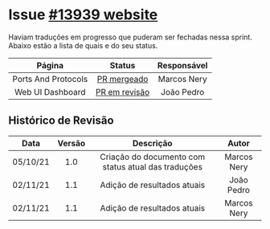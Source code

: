 # Issue [#13939 website](https://github.com/kubernetes/website/issues/13939)

Haviam traduções em progresso que puderam ser fechadas nessa sprint. Abaixo estão a lista de quais e do
seu status.


|Página|Status|Responsável|
|:--:|:--:|:--:|
|Ports And Protocols|[PR mergeado](https://github.com/kubernetes/website/pull/29790)|Marcos Nery|
|Web UI Dashboard|[PR em revisão](https://github.com/kubernetes/website/pull/30181)| João Pedro|

## Histórico de Revisão
|Data|Versão|Descrição|Autor|
|:--:|:--:|:--:|:--:|
|05/10/21|1.0|Criação do documento com status atual das traduções|Marcos Nery|
|02/11/21|1.1|Adição de resultados atuais|João Pedro|
|02/11/21|1.1|Adição de resultados atuais|Marcos Nery|
